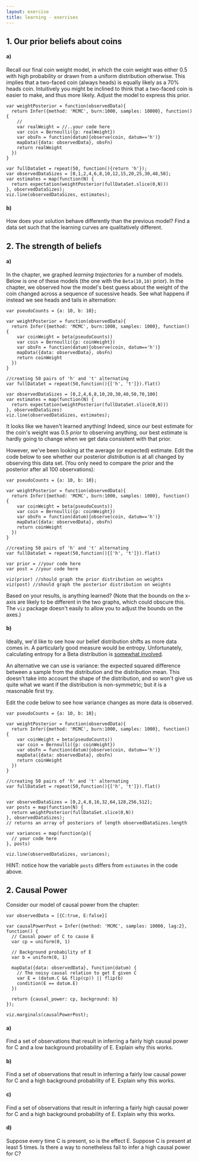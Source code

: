 ```yaml
---
layout: exercise
title: learning - exercises
---
```


## 1. Our prior beliefs about coins

#### a)

Recall our final coin weight model, in which the coin weight was either 0.5 with high probability or drawn from a uniform distribution otherwise. This implies that a two-faced coin (always heads) is equally likely as a 70% heads coin. Intuitively you might be inclined to think that a two-faced coin is easier to make, and thus more likely. Adjust the model to express this prior.

~~~~
var weightPosterior = function(observedData){
  return Infer({method: 'MCMC', burn:1000, samples: 10000}, function() {
    //
    var realWeight = //..your code here
    var coin = Bernoulli({p: realWeight})
    var obsFn = function(datum){observe(coin, datum=='h')}
    mapData({data: observedData}, obsFn)
    return realWeight
  })
}

var fullDataSet = repeat(50, function(){return 'h'});
var observedDataSizes = [0,1,2,4,6,8,10,12,15,20,25,30,40,50];
var estimates = map(function(N) {
  return expectation(weightPosterior(fullDataSet.slice(0,N)))
}, observedDataSizes);
viz.line(observedDataSizes, estimates);
~~~~

#### b)

How does your solution behave differently than the previous model? Find a data set such that the learning curves are qualitatively different.


## 2. The strength of beliefs

<!--
  NDG: i removed this for now, because it's not explained in chapter. is it a real distiction?
How does a *learning curve* differ from a *learning trajectory*?
-->

#### a)

In the chapter, we graphed *learning trajectories* for a number of models. Below is one of these models (the one with the `Beta(10,10)` prior). In the chapter, we observed how the model's best guess about the weight of the coin changed across a sequence of sucessive heads. See what happens if instead we see heads and tails in alternation:

~~~~
var pseudoCounts = {a: 10, b: 10};

var weightPosterior = function(observedData){
  return Infer({method: 'MCMC', burn:1000, samples: 1000}, function() {
    var coinWeight = beta(pseudoCounts))
    var coin = Bernoulli({p: coinWeight})
    var obsFn = function(datum){observe(coin, datum=='h')}
    mapData({data: observedData}, obsFn)
    return coinWeight
  })
}

//creating 50 pairs of 'h' and 't' alternating
var fullDataSet = repeat(50,function(){['h', 't']}).flat()

var observedDataSizes = [0,2,4,6,8,10,20,30,40,50,70,100]
var estimates = map(function(N) {
  return expectation(weightPosterior(fullDataSet.slice(0,N)))
}, observedDataSizes)
viz.line(observedDataSizes, estimates);
~~~~

It looks like we haven't learned anything! Indeed, since our best estimate for the coin's weight was 0.5 *prior* to observing anything, our best estimate is hardly going to change when we get data consistent with that prior.

However, we've been looking at the average (or expected) estimate. Edit the code below to see whether our posterior *distribution* is at all changed by observing this data set. (You only need to compare the prior and the posterior after all 100 observations):

~~~~
var pseudoCounts = {a: 10, b: 10};

var weightPosterior = function(observedData){
  return Infer({method: 'MCMC', burn:1000, samples: 1000}, function() {
    var coinWeight = beta(pseudoCounts))
    var coin = Bernoulli({p: coinWeight})
    var obsFn = function(datum){observe(coin, datum=='h')}
    mapData({data: observedData}, obsFn)
    return coinWeight
  })
}

//creating 50 pairs of 'h' and 't' alternating
var fullDataSet = repeat(50,function(){['h', 't']}).flat()

var prior = //your code here
var post = //your code here

viz(prior) //should graph the prior distribution on weights
viz(post) //should graph the posterior distribution on weights
~~~~

Based on your results, is anything learned? (Note that the bounds on the x-axis are likely to be different in the two graphs, which could obscure this. The `viz` package doesn't easily to allow you to adjust the bounds on the axes.)

#### b)

Ideally, we'd like to see how our belief distribution shifts as more data comes in. A particularly good measure would be entropy. Unfortunately, calculating entropy for a Beta distribution is [somewhat involved](https://en.wikipedia.org/wiki/Beta_distribution#Quantities_of_information_(entropy)). 

An alternative we can use is variance: the expected squared difference between a sample from the distribution and the distribution mean. This doesn't take into account the shape of the distribution, and so won't give us quite what we want if the distribution is non-symmetric; but it is a reasonable first try. 

Edit the code below to see how variance changes as more data is observed. 

~~~~
var pseudoCounts = {a: 10, b: 10};

var weightPosterior = function(observedData){
  return Infer({method: 'MCMC', burn:1000, samples: 1000}, function() {
    var coinWeight = beta(pseudoCounts))
    var coin = Bernoulli({p: coinWeight})
    var obsFn = function(datum){observe(coin, datum=='h')}
    mapData({data: observedData}, obsFn)
    return coinWeight
  })
}

//creating 50 pairs of 'h' and 't' alternating
var fullDataSet = repeat(50,function(){['h', 't']}).flat()


var observedDataSizes = [0,2,4,8,16,32,64,128,256,512];
var posts = map(function(N) {
  return weightPosterior(fullDataSet.slice(0,N))
}, observedDataSizes); 
// returns an array of posteriors of length observedDataSizes.length

var variances = map(function(p){
  // your code here
}, posts)

viz.line(observedDataSizes, variances);
~~~~

HINT: notice how the variable `posts` differs from `estimates` in the code above.

## 2. Causal Power

Consider our model of causal power from the chapter:

~~~~
var observedData = [{C:true, E:false}]

var causalPowerPost = Infer({method: 'MCMC', samples: 10000, lag:2}, function() {
  // Causal power of C to cause E
  var cp = uniform(0, 1)

  // Background probability of E
  var b = uniform(0, 1)

  mapData({data: observedData}, function(datum) {
    // The noisy causal relation to get E given C
    var E = (datum.C && flip(cp)) || flip(b)
    condition(E == datum.E)
  })

  return {causal_power: cp, background: b}
});

viz.marginals(causalPowerPost);
~~~~

#### a)

Find a set of observations that result in inferring a fairly high causal power for C and a low background probability of E. Explain why this works.

#### b)

Find a set of observations that result in inferring a fairly low causal power for C and a high background probability of E. Explain why this works.

#### c)

Find a set of observations that result in inferring a fairly high causal power for C and a high background probability of E. Explain why this works.

#### d)

Suppose every time C is present, so is the effect E. Suppose C is present at least 5 times. Is there a way to nonetheless fail to infer a high causal power for C? 
